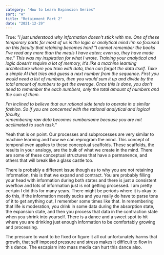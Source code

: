 ```yaml
---
category: "How to Learn Expansion Series" 
sort: "A" 
title: "Retainment Part 2"
date: "2021-12-29"
---
```



True: _"I just understood why information doesn't stick with me. 
One of these temporary parts for most of us is the logic or analytical mind
I'm so focused on this faculty that retaining becomes hard
"I cannot remember the books I've read any more than the meals I have eaten; even so, they have made me.”
This was my inspiration for what I wrote. <!-- I saw it on sorcerawr --> 
Training your analytical and logic doesn't require a lot of memory, 
it's like a machine learning architecture where you train with data, then can forget the data itself. 
Take a simple AI that tries and guess a next number from the sequence. 
First you would need a list of numbers, then you would sum it up and divide by the total amount of numbers to get the average. 
Once this is done, you don't need to remember the each numbers, only the total amount of numbers and the sum of them._

_I'm inclined to believe that our rational side tends to operate in a similar fashion.
So if you are concerned with the rational analytical and logical faculty,  
remembering raw data becomes cumbersome because you are not acclimated to such task."_

Yeah that is on point. Our processes and subprocesses are very similar to machine learning and how we can reprogram the mind.
This concept of temporal even applies to these conceptual scaffolds. 
These scaffolds, the results in your analogy, are the bulk of what we create in the mind. 
There are some of these conceptual structures that have a permanence, and others that will break like a glass castle too. 

There is probably a different issue though as to why you are not retaining information, 
this is that we expand and contract. 
You are probably filling your head with information during both states and there is just a consistent overflow and
lots of information just is not getting processed. I am pretty certain I did this for many years. 
There might be periods where it is okay to do this, if the information mostly sucks and you really do have to parse tons of it
to get anything out, I remember some times like that. 
In remembering that life is moderation, you drink in some data during the absorption state, the expansion state, 
and then you process that data in the contraction state when you shrink into yourself. 
There is a dance and a sweet spot to hit where you are drinking just enough information to be comfortably growing and processing. 

The pressure to want to be fixed or figure it all out unfortunately harms that growth, 
that self imposed pressure and stress makes it difficult to flow in this dance.
The escapism into mass media can hurt this dance also. 